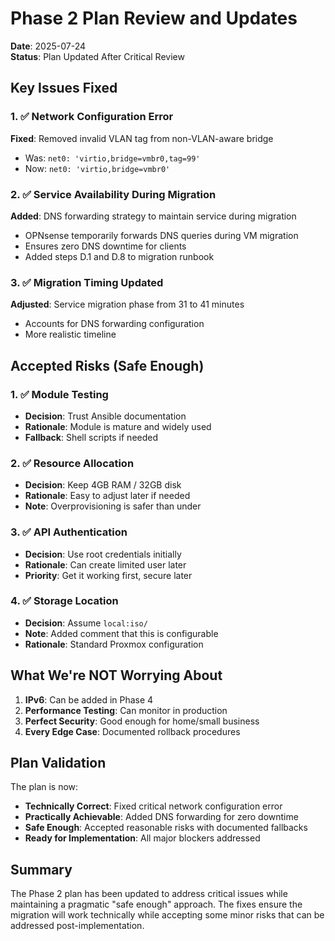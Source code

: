 # Phase 2 Plan Review and Updates

**Date**: 2025-07-24  
**Status**: Plan Updated After Critical Review

## Key Issues Fixed

### 1. ✅ Network Configuration Error
**Fixed**: Removed invalid VLAN tag from non-VLAN-aware bridge
- Was: `net0: 'virtio,bridge=vmbr0,tag=99'`
- Now: `net0: 'virtio,bridge=vmbr0'`

### 2. ✅ Service Availability During Migration
**Added**: DNS forwarding strategy to maintain service during migration
- OPNsense temporarily forwards DNS queries during VM migration
- Ensures zero DNS downtime for clients
- Added steps D.1 and D.8 to migration runbook

### 3. ✅ Migration Timing Updated
**Adjusted**: Service migration phase from 31 to 41 minutes
- Accounts for DNS forwarding configuration
- More realistic timeline

## Accepted Risks (Safe Enough)

### 1. ✅ Module Testing
- **Decision**: Trust Ansible documentation
- **Rationale**: Module is mature and widely used
- **Fallback**: Shell scripts if needed

### 2. ✅ Resource Allocation
- **Decision**: Keep 4GB RAM / 32GB disk
- **Rationale**: Easy to adjust later if needed
- **Note**: Overprovisioning is safer than under

### 3. ✅ API Authentication
- **Decision**: Use root credentials initially
- **Rationale**: Can create limited user later
- **Priority**: Get it working first, secure later

### 4. ✅ Storage Location
- **Decision**: Assume `local:iso/` 
- **Note**: Added comment that this is configurable
- **Rationale**: Standard Proxmox configuration

## What We're NOT Worrying About

1. **IPv6**: Can be added in Phase 4
2. **Performance Testing**: Can monitor in production
3. **Perfect Security**: Good enough for home/small business
4. **Every Edge Case**: Documented rollback procedures

## Plan Validation

The plan is now:
- **Technically Correct**: Fixed critical network configuration error
- **Practically Achievable**: Added DNS forwarding for zero downtime
- **Safe Enough**: Accepted reasonable risks with documented fallbacks
- **Ready for Implementation**: All major blockers addressed

## Summary

The Phase 2 plan has been updated to address critical issues while maintaining a pragmatic "safe enough" approach. The fixes ensure the migration will work technically while accepting some minor risks that can be addressed post-implementation.